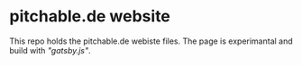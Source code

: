 # pitchable.de website

This repo holds the pitchable.de webiste files. 
The page is experimantal and build with *"gatsby.js"*.
